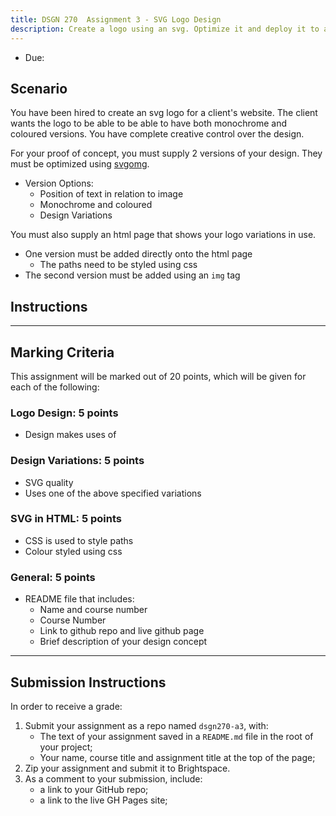 ```yaml
---
title: DSGN 270  Assignment 3 - SVG Logo Design
description: Create a logo using an svg. Optimize it and deploy it to a web page
---
```


- Due:

## Scenario

You have been hired to create an svg logo for a client's website. The client wants the logo to be able to be able to have both monochrome and coloured versions. You have complete creative control over the design.

For your proof of concept, you must supply 2 versions of your design. They must be optimized using [svgomg](https://jakearchibald.github.io/svgomg/).

- Version Options:
  - Position of text in relation to image
  - Monochrome and coloured
  - Design Variations

You must also supply an html page that shows your logo variations in use.

- One version must be added directly onto the html page
  - The paths need to be styled using css
- The second version must be added using an `img` tag

## Instructions

---

## Marking Criteria

This assignment will be marked out of 20 points, which will be given for each of the following:

### Logo Design: 5 points

- Design makes uses of

### Design Variations: 5 points

- SVG quality
- Uses one of the above specified variations

### SVG in HTML: 5 points

- CSS is used to style paths
- Colour styled using css

### General: 5 points

- README file that includes:
  - Name and course number
  - Course Number
  - Link to github repo and live github page
  - Brief description of your design concept

---

## Submission Instructions

In order to receive a grade:

1. Submit your assignment as a repo named `dsgn270-a3`, with:
   - The text of your assignment saved in a `README.md` file in the root of your project;
   - Your name, course title and assignment title at the top of the page;
2. Zip your assignment and submit it to Brightspace.
3. As a comment to your submission, include:
   - a link to your GitHub repo;
   - a link to the live GH Pages site;
